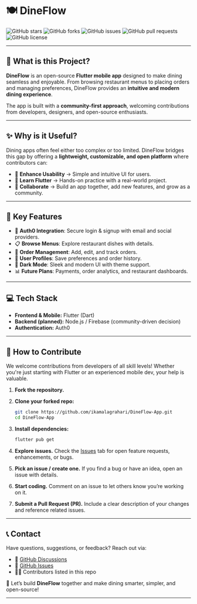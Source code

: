 # 🍽️ DineFlow

![GitHub stars](https://img.shields.io/github/stars/ikamalagrahari/DineFlow-App)
![GitHub forks](https://img.shields.io/github/forks/ikamalagrahari/DineFlow-App)
![GitHub issues](https://img.shields.io/github/issues/ikamalagrahari/DineFlow-App)
![GitHub pull requests](https://img.shields.io/github/issues-pr/ikamalagrahari/DineFlow-App)
![GitHub license](https://img.shields.io/github/license/ikamalagrahari/DineFlow-App)

---

## 🎯 What is this Project?

**DineFlow** is an open-source **Flutter mobile app** designed to make dining seamless and enjoyable. From browsing restaurant menus to placing orders and managing preferences, DineFlow provides an **intuitive and modern dining experience**.

The app is built with a **community-first approach**, welcoming contributions from developers, designers, and open-source enthusiasts.

---

## ✨ Why is it Useful?

Dining apps often feel either too complex or too limited. DineFlow bridges this gap by offering a **lightweight, customizable, and open platform** where contributors can:

* 🎨 **Enhance Usability** → Simple and intuitive UI for users.
* 📱 **Learn Flutter** → Hands-on practice with a real-world project.
* 🤝 **Collaborate** → Build an app together, add new features, and grow as a community.

---

## 🚀 Key Features

* 🔐 **Auth0 Integration**: Secure login & signup with email and social providers.
* 📋 **Browse Menus**: Explore restaurant dishes with details.
* 🛒 **Order Management**: Add, edit, and track orders.
* 👤 **User Profiles**: Save preferences and order history.
* 🌙 **Dark Mode**: Sleek and modern UI with theme support.
* 📊 **Future Plans**: Payments, order analytics, and restaurant dashboards.

---

## 💻 Tech Stack

* **Frontend & Mobile:** Flutter (Dart)
* **Backend (planned):** Node.js / Firebase (community-driven decision)
* **Authentication:** Auth0

---

## 🤝 How to Contribute

We welcome contributions from developers of all skill levels! Whether you're just starting with Flutter or an experienced mobile dev, your help is valuable.

1. **Fork the repository.**
2. **Clone your forked repo:**

   ```bash
   git clone https://github.com/ikamalagrahari/DineFlow-App.git
   cd DineFlow-App
   ```
3. **Install dependencies:**

   ```bash
   flutter pub get
   ```
4. **Explore issues.** Check the [Issues](https://github.com/ikamalagrahari/DineFlow-App/issues) tab for open feature requests, enhancements, or bugs.
5. **Pick an issue / create one.** If you find a bug or have an idea, open an issue with details.
6. **Start coding.** Comment on an issue to let others know you’re working on it.
7. **Submit a Pull Request (PR).** Include a clear description of your changes and reference related issues.


---

## 📞 Contact

Have questions, suggestions, or feedback? Reach out via:

* 💬 [GitHub Discussions](https://github.com/ikamalagrahari/DineFlow-App/discussions)
* 🐛 [GitHub Issues](https://github.com/ikamalagrahari/DineFlow-App/issues)
* 👨‍💻 Contributors listed in this repo

💙 Let’s build **DineFlow** together and make dining smarter, simpler, and open-source!

---
